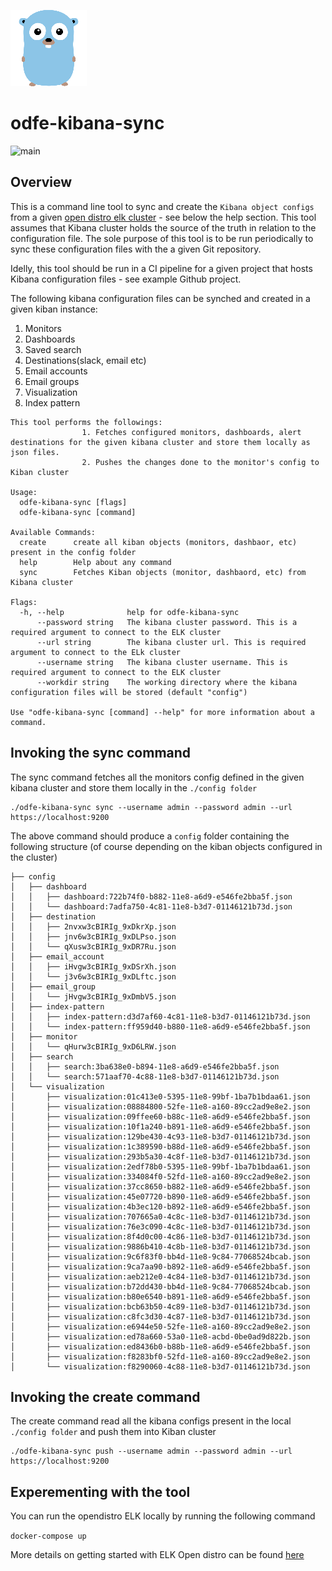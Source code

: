 
![go](go.png)
# odfe-kibana-sync 
![main](https://github.com/akhettar/odfe-kibana-sync/workflows/main/badge.svg)

## Overview
This is a command line tool to sync and create the `Kibana object configs` from a given [open distro elk cluster](https://opendistro.github.io/for-elasticsearch-docs/) - see below the help section. This tool assumes that Kibana cluster holds the source of the truth in relation to the configuration file. The sole purpose of this tool is to be run periodically to sync these configuration files with the a given Git repository.

Idelly, this tool should be run in a CI pipeline for a given project that hosts Kibana configuration files - see example Github project.

The following kibana configuration files can be synched and created in a given kiban instance:
1. Monitors
2. Dashboards
3. Saved search
4. Destinations(slack, email etc)
5. Email accounts
6. Email groups
7. Visualization
8. Index pattern


```./odfe-kibana-sync -h
This tool performs the followings:
                1. Fetches configured monitors, dashboards, alert destinations for the given kibana cluster and store them locally as json files.
                2. Pushes the changes done to the monitor's config to Kiban cluster

Usage:
  odfe-kibana-sync [flags]
  odfe-kibana-sync [command]

Available Commands:
  create      create all kiban objects (monitors, dashbaor, etc) present in the config folder
  help        Help about any command
  sync        Fetches Kiban objects (monitor, dashbaord, etc) from Kibana cluster

Flags:
  -h, --help              help for odfe-kibana-sync
      --password string   The kibana cluster password. This is a required argument to connect to the ELK cluster
      --url string        The kibana cluster url. This is required argument to connect to the ELk cluster
      --username string   The kibana cluster username. This is required argument to connect to the ELK cluster
      --workdir string    The working directory where the kibana configuration files will be stored (default "config")

Use "odfe-kibana-sync [command] --help" for more information about a command.
```


## Invoking the sync command
The sync command fetches all the monitors config defined in the given kibana cluster and store them locally in the `./config folder`

```
./odfe-kibana-sync sync --username admin --password admin --url https://localhost:9200
```

The above command should produce a `config` folder containing the following structure (of course depending on the kiban objects configured in the cluster)
```
├── config
│   ├── dashboard
│   │   ├── dashboard:722b74f0-b882-11e8-a6d9-e546fe2bba5f.json
│   │   └── dashboard:7adfa750-4c81-11e8-b3d7-01146121b73d.json
│   ├── destination
│   │   ├── 2nvxw3cBIRIg_9xDkrXp.json
│   │   ├── jnv6w3cBIRIg_9xDLPso.json
│   │   └── qXusw3cBIRIg_9xDR7Ru.json
│   ├── email_account
│   │   ├── iHvgw3cBIRIg_9xDSrXh.json
│   │   └── j3v6w3cBIRIg_9xDLftc.json
│   ├── email_group
│   │   └── jHvgw3cBIRIg_9xDmbV5.json
│   ├── index-pattern
│   │   ├── index-pattern:d3d7af60-4c81-11e8-b3d7-01146121b73d.json
│   │   └── index-pattern:ff959d40-b880-11e8-a6d9-e546fe2bba5f.json
│   ├── monitor
│   │   └── qHurw3cBIRIg_9xD6LRW.json
│   ├── search
│   │   ├── search:3ba638e0-b894-11e8-a6d9-e546fe2bba5f.json
│   │   └── search:571aaf70-4c88-11e8-b3d7-01146121b73d.json
│   └── visualization
│       ├── visualization:01c413e0-5395-11e8-99bf-1ba7b1bdaa61.json
│       ├── visualization:08884800-52fe-11e8-a160-89cc2ad9e8e2.json
│       ├── visualization:09ffee60-b88c-11e8-a6d9-e546fe2bba5f.json
│       ├── visualization:10f1a240-b891-11e8-a6d9-e546fe2bba5f.json
│       ├── visualization:129be430-4c93-11e8-b3d7-01146121b73d.json
│       ├── visualization:1c389590-b88d-11e8-a6d9-e546fe2bba5f.json
│       ├── visualization:293b5a30-4c8f-11e8-b3d7-01146121b73d.json
│       ├── visualization:2edf78b0-5395-11e8-99bf-1ba7b1bdaa61.json
│       ├── visualization:334084f0-52fd-11e8-a160-89cc2ad9e8e2.json
│       ├── visualization:37cc8650-b882-11e8-a6d9-e546fe2bba5f.json
│       ├── visualization:45e07720-b890-11e8-a6d9-e546fe2bba5f.json
│       ├── visualization:4b3ec120-b892-11e8-a6d9-e546fe2bba5f.json
│       ├── visualization:707665a0-4c8c-11e8-b3d7-01146121b73d.json
│       ├── visualization:76e3c090-4c8c-11e8-b3d7-01146121b73d.json
│       ├── visualization:8f4d0c00-4c86-11e8-b3d7-01146121b73d.json
│       ├── visualization:9886b410-4c8b-11e8-b3d7-01146121b73d.json
│       ├── visualization:9c6f83f0-bb4d-11e8-9c84-77068524bcab.json
│       ├── visualization:9ca7aa90-b892-11e8-a6d9-e546fe2bba5f.json
│       ├── visualization:aeb212e0-4c84-11e8-b3d7-01146121b73d.json
│       ├── visualization:b72dd430-bb4d-11e8-9c84-77068524bcab.json
│       ├── visualization:b80e6540-b891-11e8-a6d9-e546fe2bba5f.json
│       ├── visualization:bcb63b50-4c89-11e8-b3d7-01146121b73d.json
│       ├── visualization:c8fc3d30-4c87-11e8-b3d7-01146121b73d.json
│       ├── visualization:e6944e50-52fe-11e8-a160-89cc2ad9e8e2.json
│       ├── visualization:ed78a660-53a0-11e8-acbd-0be0ad9d822b.json
│       ├── visualization:ed8436b0-b88b-11e8-a6d9-e546fe2bba5f.json
│       ├── visualization:f8283bf0-52fd-11e8-a160-89cc2ad9e8e2.json
│       └── visualization:f8290060-4c88-11e8-b3d7-01146121b73d.json
```

## Invoking the create command
The create command read all the kibana configs present in the local `./config folder` and push them into Kiban cluster

```
./odfe-kibana-sync push --username admin --password admin --url https://localhost:9200
```

## Experementing with the tool

You can run the opendistro ELK locally by running the following command

`docker-compose up `

More details on getting started with ELK Open distro can be found [here](https://opendistro.github.io/for-elasticsearch-docs/#get-started)






